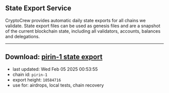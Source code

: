 ## State Export Service
CryptoCrew provides automatic daily state exports for all chains we validate. State export files can be used as genesis files and are a snapshot of the current blockchain state, including all validators, accounts, balances and delegations.

---
**Download: [pirin-1 state export](https://dl-eu2.ccvalidators.com/SERVICE/nolus/pirin-1_export_10584716.json)**
---

- last updated: Wed Feb 05 2025 00:53:55
- chain id: `pirin-1`
- export height: `10584716`
- use for: airdrops, local tests, chain recovery
